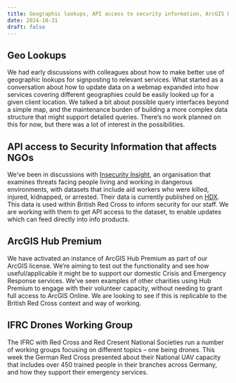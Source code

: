 ```yaml
--- 
title: Geographic lookups, API access to security information, ArcGIS Hub Premium and Drones 
date: 2024-10-31 
draft: false 
--- 
```

## Geo Lookups

We had early discussions with colleagues about how to make better use of geographic lookups for signposting to relevant services. What started as a conversation about how to update data on a webmap expanded into how services covering different geographies could be easily looked up for a given client location. We talked a bit about possible query interfaces beyond a simple map, and the maintenance burden of building a more complex data structure that might support detailed queries. There’s no work planned on this for now, but there was a lot of interest in the possibilities.  

## API access to Security Information that affects NGOs

We’ve been in discussions with [Insecurity Insight](https://insecurityinsight.org/), an organisation that examines threats facing people living and working in dangerous environments, with datasets that include aid workers who were killed, injured, kidnapped, or arrested. Their data is currently published on [HDX](https://data.humdata.org/organization/insecurity-insight). This data is used within British Red Cross to inform security for our staff. We are working with them to get API access to the dataset, to enable updates which can feed directly into info products.  

## ArcGIS Hub Premium

We have activated an instance of ArcGIS Hub Premium as part of our ArcGIS license. We’re aiming to test out the functionality and see how useful/applicable it might be to support our domestic Crisis and Emergency Response services. We’ve seen examples of other charities using Hub Premium to engage with their volunteer capacity, without needing to grant full access to ArcGIS Online. We are looking to see if this is replicable to the British Red Cross context and way of working. 

## IFRC Drones Working Group

The IFRC with Red Cross and Red Cresent National Societies run a number of working groups focusing on different topics – one being drones. This week the German Red Cross presented about their National UAV capacity that includes over 450 trained people in their branches across Germany, and how they support their emergency services.  
 
